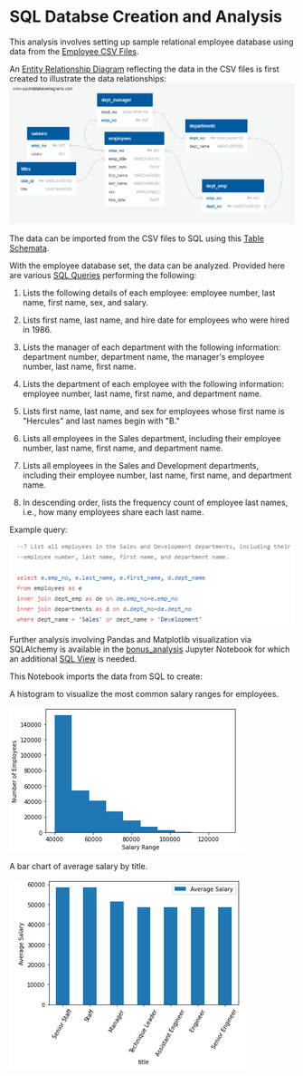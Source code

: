 # SQL Databse Creation and Analysis

This analysis involves setting up sample relational employee database using data from the [Employee CSV Files](https://github.com/lmfao415/SQL-Challenge/tree/main/EmployeeSQL/data).

An [Entity Relationship Diagram](https://github.com/lmfao415/SQL-Challenge/blob/main/EmployeeSQL/EmployeeERD.png) reflecting the data in the CSV files is first created to illustrate the data relationships:
![png](https://github.com/lmfao415/SQL-Challenge/blob/main/EmployeeSQL/EmployeeERD.png?raw=true)

The data can be imported from the CSV files to SQL using this [Table Schemata](https://github.com/lmfao415/SQL-Challenge/blob/main/EmployeeSQL/table_schemata.sql).


With the employee database set, the data can be analyzed. Provided here are various [SQL Queries](https://github.com/lmfao415/SQL-Challenge/blob/main/EmployeeSQL/employee_queries.sql) performing the following:

1. Lists the following details of each employee: employee number, last name, first name, sex, and salary.

2. Lists first name, last name, and hire date for employees who were hired in 1986.

3. Lists the manager of each department with the following information: department number, department name, the manager's employee number, last name, first name.

4. Lists the department of each employee with the following information: employee number, last name, first name, and department name.

5. Lists first name, last name, and sex for employees whose first name is "Hercules" and last names begin with "B."

6. Lists all employees in the Sales department, including their employee number, last name, first name, and department name.

7. Lists all employees in the Sales and Development departments, including their employee number, last name, first name, and department name.

8. In descending order, lists the frequency count of employee last names, i.e., how many employees share each last name.

Example query:

![samp](https://github.com/lmfao415/SQL-Challenge/blob/main/EmployeeSQL/query.png?raw=true)



Further analysis involving Pandas and Matplotlib visualization via SQLAlchemy is available in the [bonus_analysis](https://github.com/lmfao415/SQL-Challenge/blob/main/EmployeeSQL/bonus_analysis.ipynb) Jupyter Notebook for which an additional [SQL View](https://github.com/lmfao415/SQL-Challenge/blob/main/EmployeeSQL/bonus_view.sql) is needed.

This Notebook imports the data from SQL to create:

A histogram to visualize the most common salary ranges for employees.

![img](https://github.com/lmfao415/SQL-Challenge/blob/main/EmployeeSQL/hist.png?raw=true)

A bar chart of average salary by title.

![img](https://github.com/lmfao415/SQL-Challenge/blob/main/EmployeeSQL/salaries.png?raw=true)
